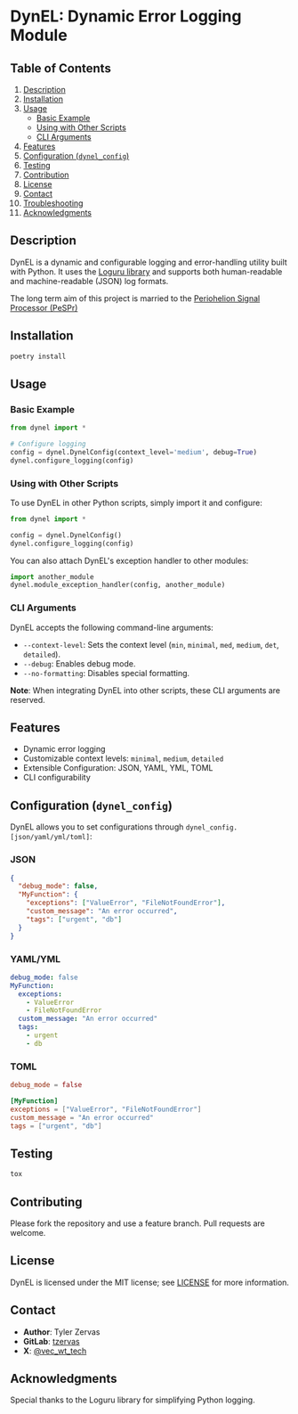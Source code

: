 # DynEL: Dynamic Error Logging Module

## Table of Contents

1. [Description](#description)
2. [Installation](#installation)
3. [Usage](#usage)
    - [Basic Example](#basic-example)
    - [Using with Other Scripts](#using-with-other-scripts)
    - [CLI Arguments](#cli-arguments)
4. [Features](#features)
5. [Configuration (`dynel_config`)](#configuration-dynel_config)
6. [Testing](#testing)
7. [Contribution](#contribution)
8. [License](#license)
9. [Contact](#contact)
10. [Troubleshooting](#troubleshooting)
11. [Acknowledgments](#acknowledgments)

## Description

DynEL is a dynamic and configurable logging and error-handling utility built with Python. It uses the [Loguru library](https://github.com/Delgan/loguru) and supports both human-readable and machine-readable (JSON) log formats.

The long term aim of this project is married to the [Periohelion Signal Processor (PeSPr)]()

## Installation

```bash
poetry install
```

## Usage

### Basic Example

```python
from dynel import *

# Configure logging
config = dynel.DynelConfig(context_level='medium', debug=True)
dynel.configure_logging(config)
```

### Using with Other Scripts

To use DynEL in other Python scripts, simply import it and configure:

```python
from dynel import *

config = dynel.DynelConfig()
dynel.configure_logging(config)
```

You can also attach DynEL's exception handler to other modules:

```python
import another_module
dynel.module_exception_handler(config, another_module)
```

### CLI Arguments

DynEL accepts the following command-line arguments:

- `--context-level`: Sets the context level (`min`, `minimal`, `med`, `medium`, `det`, `detailed`).
- `--debug`: Enables debug mode.
- `--no-formatting`: Disables special formatting.

**Note**: When integrating DynEL into other scripts, these CLI arguments are reserved.

## Features

- Dynamic error logging
- Customizable context levels: `minimal`, `medium`, `detailed`
- Extensible Configuration: JSON, YAML, YML, TOML
- CLI configurability

## Configuration (`dynel_config`)

DynEL allows you to set configurations through `dynel_config.[json/yaml/yml/toml]`:

### JSON

```json
{
  "debug_mode": false,
  "MyFunction": {
    "exceptions": ["ValueError", "FileNotFoundError"],
    "custom_message": "An error occurred",
    "tags": ["urgent", "db"]
  }
}
```

### YAML/YML

```yaml
debug_mode: false
MyFunction:
  exceptions:
    - ValueError
    - FileNotFoundError
  custom_message: "An error occurred"
  tags:
    - urgent
    - db
```

### TOML

```toml
debug_mode = false

[MyFunction]
exceptions = ["ValueError", "FileNotFoundError"]
custom_message = "An error occurred"
tags = ["urgent", "db"]
```

## Testing

```bash
tox
```

## Contributing

Please fork the repository and use a feature branch. Pull requests are welcome.

## License

DynEL is licensed under the MIT license; see [LICENSE](LICENSE) for more information.

## Contact

- **Author**: Tyler Zervas
- **GitLab**: [tzervas](https://github.com/tzervas)
- **X**: [@vec_wt_tech](https://x.com/vec_wt_tech)

## Acknowledgments

Special thanks to the Loguru library for simplifying Python logging.
